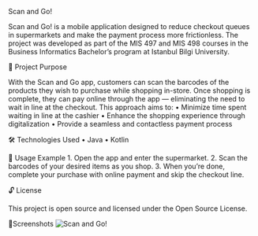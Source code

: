 Scan and Go!

Scan and Go! is a mobile application designed to reduce checkout queues in supermarkets and make the payment process more frictionless. The project was developed as part of the MIS 497 and MIS 498 courses in the Business Informatics Bachelor’s program at Istanbul Bilgi University.

🚀 Project Purpose

With the Scan and Go app, customers can scan the barcodes of the products they wish to purchase while shopping in-store. Once shopping is complete, they can pay online through the app — eliminating the need to wait in line at the checkout. This approach aims to:
	•	Minimize time spent waiting in line at the cashier
	•	Enhance the shopping experience through digitalization
	•	Provide a seamless and contactless payment process

🛠 Technologies Used
	•	Java
	•	Kotlin

📱 Usage Example
	1.	Open the app and enter the supermarket.
	2.	Scan the barcodes of your desired items as you shop.
	3.	When you’re done, complete your purchase with online payment and skip the checkout line.

🔓 License

This project is open source and licensed under the Open Source License.

📱Screenshots
![Scan and Go!](https://github.com/user-attachments/assets/8391f49a-27d2-461e-9579-fb8468cec6f2)

